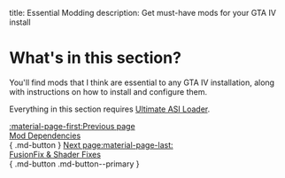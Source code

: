 title: Essential Modding
description: Get must-have mods for your GTA IV install

# What's in this section?
You'll find mods that I think are essential to any GTA IV installation, along with instructions on how to install and configure them. 

Everything in this section requires [Ultimate ASI Loader](../mod-dependencies/#ultimate-asi-loader).

[:material-page-first:Previous page <br>Mod Dependencies</br>](../mod-dependencies.md){ .md-button } [Next page:material-page-last: <br>FusionFix & Shader Fixes</br>](fusionfix.md){ .md-button .md-button--primary }